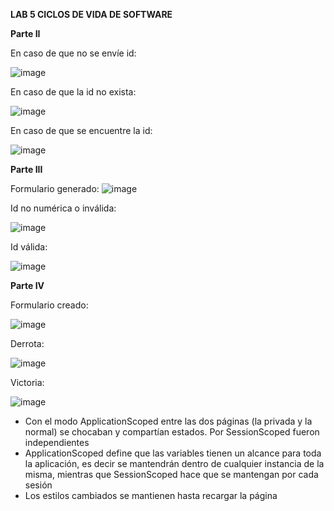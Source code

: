**LAB 5 CICLOS DE VIDA DE SOFTWARE**

**Parte II**

En caso de que no se envíe id:

![image](https://user-images.githubusercontent.com/23731047/198505255-2b43479d-be03-44d6-92b9-aa069930bd25.png)

En caso de que la id no exista: 

![image](https://user-images.githubusercontent.com/23731047/198505316-2d15081d-b9f7-4215-834f-d8c023dbbed4.png)

En caso de que se encuentre la id:

![image](https://user-images.githubusercontent.com/23731047/198505423-d04bd38b-3539-4947-a174-d32e80b8a70b.png)

**Parte III**

Formulario generado:
![image](https://user-images.githubusercontent.com/23731047/198505532-3e833b39-46d8-43cb-b5df-ae9922c5792e.png)

Id no numérica o inválida:

![image](https://user-images.githubusercontent.com/23731047/198505603-1d71fa7e-85ac-43ef-bce1-98924f37e47f.png)

Id válida:

![image](https://user-images.githubusercontent.com/23731047/198505654-2b816675-6715-40c9-a40e-2a13a30446d4.png)

**Parte IV**

Formulario creado:

![image](https://user-images.githubusercontent.com/23731047/198505854-0959e2ba-d676-485b-a3ba-e392b3891213.png)

Derrota:

![image](https://user-images.githubusercontent.com/23731047/198505873-91671e30-e082-4935-9c24-c19c3bc765d0.png)

Victoria:

![image](https://user-images.githubusercontent.com/23731047/198505841-23b327a3-0522-4c3e-ad3a-ece72ed98920.png)

- Con el modo ApplicationScoped entre las dos páginas (la privada y la normal) se chocaban y compartían estados. Por SessionScoped fueron independientes
- ApplicationScoped define que las variables tienen un alcance para toda la aplicación, es decir se mantendrán dentro de cualquier instancia de la misma, mientras que SessionScoped hace que se mantengan por cada sesión
- Los estilos cambiados se mantienen hasta recargar la página
